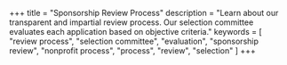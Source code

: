+++
title = "Sponsorship Review Process"
description = "Learn about our transparent and impartial review process. Our selection committee evaluates each application based on objective criteria."
keywords = [
  "review process",
  "selection committee",
  "evaluation",
  "sponsorship review",
  "nonprofit process",
  "process",
  "review",
  "selection"
]
+++
